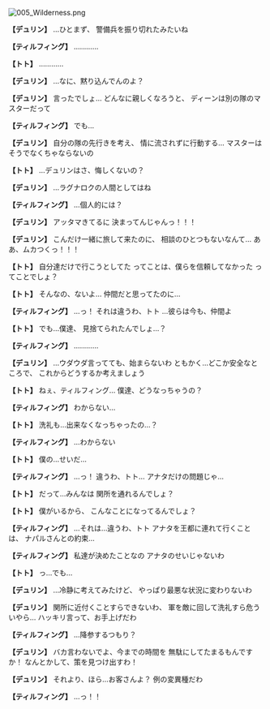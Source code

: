 
![005_Wilderness.png](../images/backgrounds/005_Wilderness.png)

**【デュリン】**
…ひとまず、
警備兵を振り切れたみたいね

**【ティルフィング】**
…………

**【トト】**
…………

**【デュリン】**
…なに、黙り込んでんのよ？

**【デュリン】**
言ったでしょ…
どんなに親しくなろうと、
ディーンは別の隊のマスターだって

**【ティルフィング】**
でも…

**【デュリン】**
自分の隊の先行きを考え、
情に流されずに行動する…
マスターはそうでなくちゃならないの

**【トト】**
…デュリンはさ、悔しくないの？

**【デュリン】**
…ラグナロクの人間としてはね

**【ティルフィング】**
…個人的には？

**【デュリン】**
アッタマきてるに
決まってんじゃんっ！！！

**【デュリン】**
こんだけ一緒に旅して来たのに、
相談のひとつもないなんて…
ああ、ムカつくっ！！！

**【トト】**
自分達だけで行こうとしてた
ってことは、僕らを信頼してなかった
ってことでしょ？

**【トト】**
そんなの、ないよ…
仲間だと思ってたのに…

**【ティルフィング】**
…っ！
それは違うわ、トト
…彼らは今も、仲間よ

**【トト】**
でも…僕達、
見捨てられたんでしょ…？

**【ティルフィング】**
…………

**【デュリン】**
…ウダウダ言ってても、始まらないわ
ともかく…どこか安全なところで、
これからどうするか考えましょう

**【トト】**
ねぇ、ティルフィング…
僕達、どうなっちゃうの？

**【ティルフィング】**
わからない…

**【トト】**
洗礼も…出来なくなっちゃったの…？

**【ティルフィング】**
…わからない

**【トト】**
僕の…せいだ…

**【ティルフィング】**
…っ！
違うわ、トト…
アナタだけの問題じゃ…

**【トト】**
だって…みんなは
関所を通れるんでしょ？

**【トト】**
僕がいるから、
こんなことになってるんでしょ？

**【ティルフィング】**
…それは…違うわ、トト
アナタを王都に連れて行くことは、
ナパルさんとの約束…

**【ティルフィング】**
私達が決めたことなの
アナタのせいじゃないわ

**【トト】**
っ…でも…

**【デュリン】**
…冷静に考えてみたけど、
やっぱり最悪な状況に変わりないわ

**【デュリン】**
関所に近付くことすらできないわ、
軍を敵に回して洗礼すら危ういやら…
ハッキリ言って、お手上げだわ

**【ティルフィング】**
…降参するつもり？

**【デュリン】**
バカ言わないでよ、今までの時間を
無駄にしてたまるもんですか！
なんとかして、策を見つけ出すわ！

**【デュリン】**
それより、ほら…お客さんよ？
例の変異種だわ

**【ティルフィング】**
…っ！！